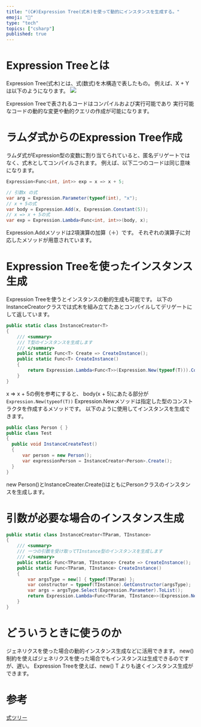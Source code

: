 ```yaml
---
title: "(C#)Expression Tree(式木)を使って動的にインスタンスを生成する。"
emoji: "🌲"
type: "tech"
topics: ["csharp"]
published: true
---
```


# Expression Treeとは
Expression Tree(式木)とは、式(数式)を木構造で表したもの。
例えば、X + Y　は以下のようになります。
![](https://storage.googleapis.com/zenn-user-upload/h3azqo3pagwwgeod9clu47edfogr)

Expression Treeで表されるコードはコンパイルおよび実行可能であり
実行可能なコードの動的な変更や動的クエリの作成が可能になります。

# ラムダ式からのExpression Tree作成

ラムダ式がExpression型の変数に割り当てられていると、匿名デリゲートではなく、式木としてコンパイルされます。
例えば、以下二つのコードは同じ意味になります。

```cs
Expression<Func<int, int>> exp = x => x + 5; 
```

```cs
// 引数x の式
var arg = Expression.Parameter(typeof(int), "x");
// x + 5の式
var body = Expression.Add(x, Expression.Constant(5));
// x => x + 5の式
var exp = Expression.Lambda<Func<int, int>>(body, x);
```

Expression.Addメソッドは2項演算の加算（＋）です。
それぞれの演算子に対応したメソッドが用意されています。

# Expression Treeを使ったインスタンス生成

Expression Treeを使うとインスタンスの動的生成も可能です。
以下のInstanceCreatorクラスでは式木を組み立てたあとコンパイルしてデリゲートにして返しています。

```cs
public static class InstanceCreator<T>
{
    /// <summary>
    /// T型のインスタンスを生成します
    /// </summary>
    public static Func<T> Create => CreateInstance();
    public static Func<T> CreateInstance()
    {
        return Expression.Lambda<Func<T>>(Expression.New(typeof(T))).Compile();
    }
}
```

x => x + 5の例を参考にすると、
body(x + 5)にあたる部分が`Expression.New(typeof(T))`
Expression.Newメソッドは指定した型のコンストラクタを作成するメソッドです。
以下のように使用してインスタンスを生成できます。

```cs
public class Person { }
public class Test
{
  public void InstanceCreateTest()
  {
      var person = new Person();
      var expressionPerson = InstanceCreator<Person>.Create();
  }
}

```
new Person()とInstanceCreater<Person>.Create()はともにPersonクラスのインスタンスを生成します。

# 引数が必要な場合のインスタンス生成

```cs
public static class InstanceCreator<TParam, TInstance>
{
    /// <summary>
    /// 一つの引数を受け取ってTInstance型のインスタンスを生成します
    /// </summary>
    public static Func<TParam, TInstance> Create => CreateInstance();
    public static Func<TParam, TInstance> CreateInstance()
    {
        var argsType = new[] { typeof(TParam) };
        var constructor = typeof(TInstance).GetConstructor(argsType);
        var args = argsType.Select(Expression.Parameter).ToList();
        return Expression.Lambda<Func<TParam, TInstance>>(Expression.New(constructor, args), args).Compile();
    }
}

```

# どういうときに使うのか

ジェネリクスを使った場合の動的インスタンス生成などに活用できます。
new()制約を使えばジェネリクスを使った場合でもインスタンスは生成できるのですが、遅い。
Expression Treeを使えば、new() T よりも速くインスタンス生成ができます。

# 参考

[式ツリー](https://docs.microsoft.com/ja-jp/dotnet/csharp/programming-guide/concepts/expression-trees/)